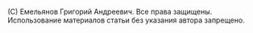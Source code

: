 (С) Емельянов Григорий Андреевич. Все права защищены. Использование материалов статьи без указания автора запрещено.
